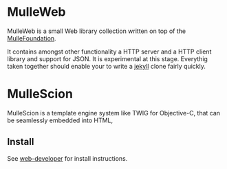 # MulleWeb 

MulleWeb is a small Web library collection written on top of the [MulleFoundation](//MulleFoundation.github.io).

It contains amongst other functionality a HTTP server and a HTTP client library and support for JSON. It is experimental at
this stage. Everythig taken together should enable your to write a [jekyll](https://jekyllrb.com/) clone fairly quickly.

# MulleScion 

MulleScion is a template engine system like TWIG for Objective-C, that can be seamlessly embedded into HTML,

## Install

See [web-developer](//github.com/MulleWeb/web-developer) for install instructions.
